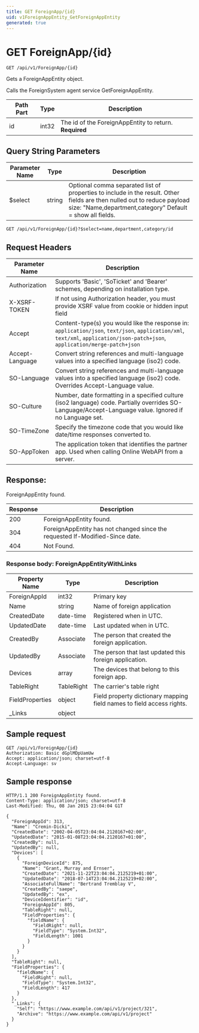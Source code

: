 ```yaml
---
title: GET ForeignApp/{id}
uid: v1ForeignAppEntity_GetForeignAppEntity
generated: true
---
```


# GET ForeignApp/{id}

```http
GET /api/v1/ForeignApp/{id}
```

Gets a ForeignAppEntity object.


Calls the ForeignSystem agent service GetForeignAppEntity.





| Path Part | Type | Description |
|-----------|------|-------------|
| id | int32 | The id of the ForeignAppEntity to return. **Required** |


## Query String Parameters

| Parameter Name | Type |  Description |
|----------------|------|--------------|
| $select | string |  Optional comma separated list of properties to include in the result. Other fields are then nulled out to reduce payload size: "Name,department,category" Default = show all fields. |

```http
GET /api/v1/ForeignApp/{id}?$select=name,department,category/id
```


## Request Headers

| Parameter Name | Description |
|----------------|-------------|
| Authorization  | Supports 'Basic', 'SoTicket' and 'Bearer' schemes, depending on installation type. |
| X-XSRF-TOKEN   | If not using Authorization header, you must provide XSRF value from cookie or hidden input field |
| Accept         | Content-type(s) you would like the response in: `application/json`, `text/json`, `application/xml`, `text/xml`, `application/json-patch+json`, `application/merge-patch+json` |
| Accept-Language | Convert string references and multi-language values into a specified language (iso2) code. |
| SO-Language | Convert string references and multi-language values into a specified language (iso2) code. Overrides Accept-Language value. |
| SO-Culture | Number, date formatting in a specified culture (iso2 language) code. Partially overrides SO-Language/Accept-Language value. Ignored if no Language set. |
| SO-TimeZone | Specify the timezone code that you would like date/time responses converted to. |
| SO-AppToken | The application token that identifies the partner app. Used when calling Online WebAPI from a server. |


## Response:

ForeignAppEntity found.

| Response | Description |
|----------------|-------------|
| 200 | ForeignAppEntity found. |
| 304 | ForeignAppEntity has not changed since the requested If-Modified-Since date. |
| 404 | Not Found. |

### Response body: ForeignAppEntityWithLinks

| Property Name | Type |  Description |
|----------------|------|--------------|
| ForeignAppId | int32 | Primary key |
| Name | string | Name of foreign application |
| CreatedDate | date-time | Registered when  in UTC. |
| UpdatedDate | date-time | Last updated when  in UTC. |
| CreatedBy | Associate | The person that created the foreign application. |
| UpdatedBy | Associate | The person that last updated this foreign application. |
| Devices | array | The devices that belong to this foreign app. |
| TableRight | TableRight | The carrier's table right |
| FieldProperties | object | Field property dictionary mapping field names to field access rights. |
| _Links | object |  |

## Sample request

```http!
GET /api/v1/ForeignApp/{id}
Authorization: Basic dGplMDpUamUw
Accept: application/json; charset=utf-8
Accept-Language: sv
```

## Sample response

```http_
HTTP/1.1 200 ForeignAppEntity found.
Content-Type: application/json; charset=utf-8
Last-Modified: Thu, 08 Jan 2015 23:04:04 G1T

{
  "ForeignAppId": 313,
  "Name": "Cremin-Dicki",
  "CreatedDate": "2002-04-05T23:04:04.2120167+02:00",
  "UpdatedDate": "2015-01-08T23:04:04.2120167+01:00",
  "CreatedBy": null,
  "UpdatedBy": null,
  "Devices": [
    {
      "ForeignDeviceId": 875,
      "Name": "Grant, Murray and Ernser",
      "CreatedDate": "2021-11-22T23:04:04.2125219+01:00",
      "UpdatedDate": "2018-07-14T23:04:04.2125219+02:00",
      "AssociateFullName": "Bertrand Tremblay V",
      "CreatedBy": "saepe",
      "UpdatedBy": "ex",
      "DeviceIdentifier": "id",
      "ForeignAppId": 805,
      "TableRight": null,
      "FieldProperties": {
        "fieldName": {
          "FieldRight": null,
          "FieldType": "System.Int32",
          "FieldLength": 1001
        }
      }
    }
  ],
  "TableRight": null,
  "FieldProperties": {
    "fieldName": {
      "FieldRight": null,
      "FieldType": "System.Int32",
      "FieldLength": 417
    }
  },
  "_Links": {
    "Self": "https://www.example.com/api/v1/project/321",
    "Archive": "https://www.example.com/api/v1/project"
  }
}
```